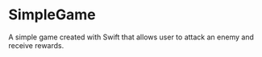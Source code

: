 # SimpleGame
A simple game created with Swift that allows user to attack an enemy and receive rewards.
